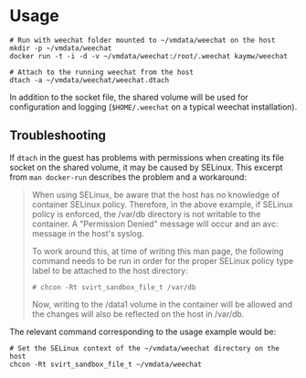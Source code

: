 
# Usage

``` shell
# Run with weechat folder mounted to ~/vmdata/weechat on the host
mkdir -p ~/vmdata/weechat
docker run -t -i -d -v ~/vmdata/weechat:/root/.weechat kaymw/weechat
```
``` shell
# Attach to the running weechat from the host
dtach -a ~/vmdata/weechat/weechat.dtach
```

In addition to the socket file, the shared volume will be used for
configuration and logging (`$HOME/.weechat` on a typical weechat installation).


## Troubleshooting

If `dtach` in the guest has problems with permissions when creating
its file socket on the shared volume, it may be caused by SELinux.
This excerpt from `man docker-run` describes the problem and a workaround:

> When using SELinux, be aware that the host has no knowledge of container
> SELinux  policy.   Therefore, in the above example, if SELinux policy is
> enforced, the /var/db directory is not writable  to  the  container.   A
> "Permission Denied" message will occur and an avc: message in the host's
> syslog.
> 
> To work around this, at time of writing this  man  page,  the  following
> command  needs  to  be  run  in order for the proper SELinux policy type
> label to be attached to the host directory:
> 
>     # chcon -Rt svirt_sandbox_file_t /var/db
> 
> Now, writing to the /data1 volume in the container will be  allowed  and
> the changes will also be reflected on the host in /var/db.

The relevant command corresponding to the usage example would be:

``` shell
# Set the SELinux context of the ~/vmdata/weechat directory on the host
chcon -Rt svirt_sandbox_file_t ~/vmdata/weechat
```
